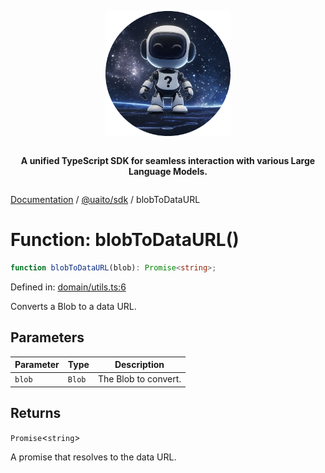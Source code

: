 <div style="display:flex; flex-direction:column; align-items:center;">
<p align="center">
  <img src="../UAITO.png" alt="UAITO Logo" width="200"/>
</p>

<p align="center">
  <strong>A unified TypeScript SDK for seamless interaction with various Large Language Models.</strong>
</p>
</div>

[Documentation](README.md) / [@uaito/sdk](@uaito.sdk.md) / blobToDataURL

# Function: blobToDataURL()

```ts
function blobToDataURL(blob): Promise<string>;
```

Defined in: [domain/utils.ts:6](https://github.com/elribonazo/uaito/blob/d8422bf658a9c6f5720beebc17c9bf42cf7a778c/packages/sdk/src/domain/utils.ts#L6)

Converts a Blob to a data URL.

## Parameters

| Parameter | Type | Description |
| ------ | ------ | ------ |
| `blob` | `Blob` | The Blob to convert. |

## Returns

`Promise`\<`string`\>

A promise that resolves to the data URL.
